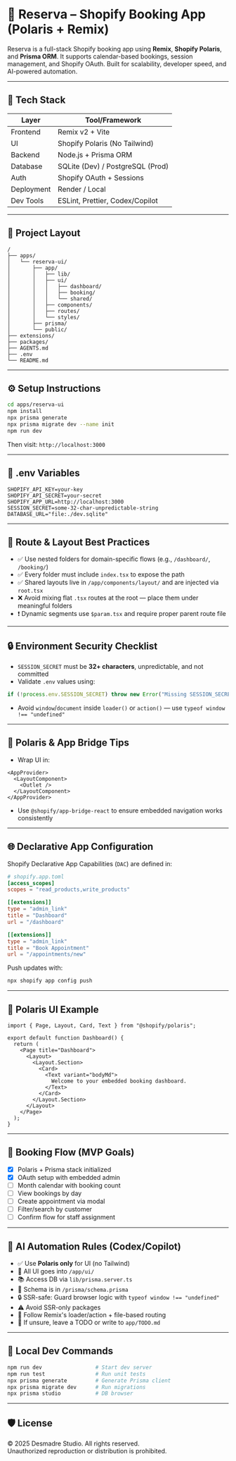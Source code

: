# 🛀 Reserva – Shopify Booking App (Polaris + Remix)

Reserva is a full-stack Shopify booking app using **Remix**, **Shopify Polaris**, and **Prisma ORM**. It supports calendar-based bookings, session management, and Shopify OAuth. Built for scalability, developer speed, and AI-powered automation.

---

## 🧱 Tech Stack

| Layer        | Tool/Framework                   |
|--------------|----------------------------------|
| Frontend     | Remix v2 + Vite                  |
| UI           | Shopify Polaris (No Tailwind)    |
| Backend      | Node.js + Prisma ORM             |
| Database     | SQLite (Dev) / PostgreSQL (Prod) |
| Auth         | Shopify OAuth + Sessions         |
| Deployment   | Render / Local                   |
| Dev Tools    | ESLint, Prettier, Codex/Copilot  |

---

## 📂 Project Layout

```
/
├── apps/
│   └── reserva-ui/
│       ├── app/
│       │   ├── lib/
│       │   ├── ui/
│       │   │   ├── dashboard/
│       │   │   ├── booking/
│       │   │   └── shared/
│       │   ├── components/
│       │   ├── routes/
│       │   └── styles/
│       ├── prisma/
│       └── public/
├── extensions/
├── packages/
├── AGENTS.md
├── .env
└── README.md
```

---

## ⚙️ Setup Instructions

```bash
cd apps/reserva-ui
npm install
npx prisma generate
npx prisma migrate dev --name init
npm run dev
```

Then visit: `http://localhost:3000`

---

## 🔐 .env Variables

```env
SHOPIFY_API_KEY=your-key
SHOPIFY_API_SECRET=your-secret
SHOPIFY_APP_URL=http://localhost:3000
SESSION_SECRET=some-32-char-unpredictable-string
DATABASE_URL="file:./dev.sqlite"
```

---

## 📁 Route & Layout Best Practices

- ✅ Use nested folders for domain-specific flows (e.g., `/dashboard/`, `/booking/`)
- ✅ Every folder must include `index.tsx` to expose the path
- ✅ Shared layouts live in `/app/components/layout/` and are injected via `root.tsx`
- ❌ Avoid mixing flat `.tsx` routes at the root — place them under meaningful folders
- ❗ Dynamic segments use `$param.tsx` and require proper parent route file

---

## 🔒 Environment Security Checklist

- `SESSION_SECRET` must be **32+ characters**, unpredictable, and not committed
- Validate `.env` values using:

```ts
if (!process.env.SESSION_SECRET) throw new Error("Missing SESSION_SECRET");
```

- Avoid `window`/`document` inside `loader()` or `action()` — use `typeof window !== "undefined"`

---

## 🧩 Polaris & App Bridge Tips

- Wrap UI in:

```tsx
<AppProvider>
  <LayoutComponent>
    <Outlet />
  </LayoutComponent>
</AppProvider>
```

- Use `@shopify/app-bridge-react` to ensure embedded navigation works consistently

---

## 🌐 Declarative App Configuration

Shopify Declarative App Capabilities (`DAC`) are defined in:

```toml
# shopify.app.toml
[access_scopes]
scopes = "read_products,write_products"

[[extensions]]
type = "admin_link"
title = "Dashboard"
url = "/dashboard"

[[extensions]]
type = "admin_link"
title = "Book Appointment"
url = "/appointments/new"
```

Push updates with:

```bash
npx shopify app config push
```

---

## 💄 Polaris UI Example

```tsx
import { Page, Layout, Card, Text } from "@shopify/polaris";

export default function Dashboard() {
  return (
    <Page title="Dashboard">
      <Layout>
        <Layout.Section>
          <Card>
            <Text variant="bodyMd">
              Welcome to your embedded booking dashboard.
            </Text>
          </Card>
        </Layout.Section>
      </Layout>
    </Page>
  );
}
```

---

## 📅 Booking Flow (MVP Goals)

- [x] Polaris + Prisma stack initialized
- [x] OAuth setup with embedded admin
- [ ] Month calendar with booking count
- [ ] View bookings by day
- [ ] Create appointment via modal
- [ ] Filter/search by customer
- [ ] Confirm flow for staff assignment

---

## 🧠 AI Automation Rules (Codex/Copilot)

- ✅ Use **Polaris only** for UI (no Tailwind)
- 📁 All UI goes into `/app/ui/`
- 📚 Access DB via `lib/prisma.server.ts`
- 🔬 Schema is in `/prisma/schema.prisma`
- 🔒 SSR-safe: Guard browser logic with `typeof window !== "undefined"`
- ⚠️ Avoid SSR-only packages
- 🧩 Follow Remix's loader/action + file-based routing
- 📎 If unsure, leave a TODO or write to `app/TODO.md`

---

## 🧪 Local Dev Commands

```bash
npm run dev                 # Start dev server
npm run test                # Run unit tests
npx prisma generate         # Generate Prisma client
npx prisma migrate dev      # Run migrations
npx prisma studio           # DB browser
```

---

## 🛡 License

© 2025 Desmadre Studio. All rights reserved.  
Unauthorized reproduction or distribution is prohibited.
